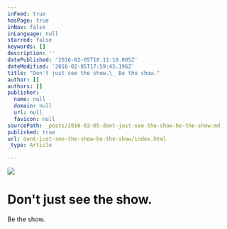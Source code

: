 ```yaml
---
inFeed: true
hasPage: true
inNav: false
inLanguage: null
starred: false
keywords: []
description: ''
datePublished: '2016-02-05T18:11:10.005Z'
dateModified: '2016-02-05T17:59:45.196Z'
title: "Don't just see the show.\_ Be the show."
author: []
authors: []
publisher:
  name: null
  domain: null
  url: null
  favicon: null
sourcePath: _posts/2016-02-05-dont-just-see-the-show-be-the-show.md
published: true
url: dont-just-see-the-show-be-the-show/index.html
_type: Article

---
```

![](https://the-grid-user-content.s3-us-west-2.amazonaws.com/ce91ad60-fb5e-433e-a6d9-bff907d043a5.png)

# Don't just see the show.   
Be the show.
